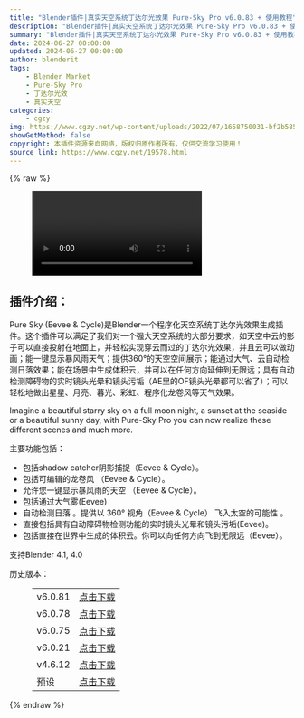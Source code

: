 ```yaml
---
title: "Blender插件|真实天空系统丁达尔光效果 Pure-Sky Pro v6.0.83 + 使用教程"
description: "Blender插件|真实天空系统丁达尔光效果 Pure-Sky Pro v6.0.83 + 使用教程"
summary: "Blender插件|真实天空系统丁达尔光效果 Pure-Sky Pro v6.0.83 + 使用教程"
date: 2024-06-27 00:00:00
updated: 2024-06-27 00:00:00
author: blenderit
tags: 
    - Blender Market
    - Pure-Sky Pro
    - 丁达尔光效
    - 真实天空
categories:
    - cgzy
img: https://www.cgzy.net/wp-content/uploads/2022/07/1658750031-bf2b585aaeb7a04.jpg
showGetMethod: false
copyright: 本插件资源来自网络，版权归原作者所有，仅供交流学习使用！
source_link: https://www.cgzy.net/19578.html
---
```


{% raw %}
<figure class="wp-block-video aligncenter"><video controls src="https://cloud.video.taobao.com/play/u/717183932/p/1/e/6/t/1/396952805650.mp4"></video></figure><div class="wp-block-pandastudio-title"><div class="title_style_01"><h2 id="h2-0">插件介绍：</h2></div></div><p class="is-style-text-indent-2em">Pure Sky (Eevee &amp; Cycle)是Blender一个程序化天空系统丁达尔光效果生成插件。这个插件可以满足了我们对一个强大天空系统的大部分要求，如天空中云的影子可以直接投射在地面上，并轻松实现穿云而过的丁达尔光效果，并且云可以做动画；能一键显示暴风雨天气；提供360°的天空空间展示；能通过大气、云自动检测日落效果；能在场景中生成体积云，并可以在任何方向延伸到无限远；具有自动检测障碍物的实时镜头光晕和镜头污垢（AE里的OF镜头光晕都可以省了）；可以轻松地做出星星、月亮、暮光、彩虹、程序化龙卷风等天气效果。</p><p>Imagine a beautiful starry sky on a full moon night, a sunset at the seaside or a beautiful sunny day, with Pure-Sky Pro you can now realize these different scenes and much more.</p><div class="wp-block-pandastudio-title"><div class="title_style_01"><p>主要功能包括：</p></div></div><ul>
<li>包括shadow catcher阴影捕捉（Eevee &amp; Cycle）。</li>



<li>包括可编辑的龙卷风 （Eevee &amp; Cycle）。</li>



<li>允许您一键显示暴风雨的天空 （Eevee &amp; Cycle）。</li>



<li>包括通过大气雾(Eevee)</li>



<li>自动检测日落 。提供以 360° 视角（Eevee &amp; Cycle） 飞入太空的可能性 。</li>



<li>直接包括具有自动障碍物检测功能的实时镜头光晕和镜头污垢(Eevee)。</li>



<li>包括直接在世界中生成的体积云。你可以向任何方向飞到无限远（Eevee）。</li>
</ul><div class="wp-block-pandastudio-tips"><div class="tip success "><p>支持Blender 4.1, 4.0</p>
</div></div><div class="wp-block-pandastudio-title"><div class="title_style_01"><p>历史版本：</p></div></div><figure class="wp-block-table has-medium-font-size"><table><tbody><tr><td>v6.0.81</td><td><a href="https://www.cgzy.net/go?_=694fe92778aHR0cHM6Ly9wYW4uYmFpZHUuY29tL3MvMTNMNjNyTE9BTy1vUjVpR1loYmFvNnc%2FcHdkPXU2ZTU%3D" target="_blank">点击下载</a></td></tr><tr><td>v6.0.78</td><td><a href="https://www.cgzy.net/go?_=fd4fb8d407aHR0cHM6Ly9wYW4uYmFpZHUuY29tL3MvMUVlMWxrR2puQWQ4cEU4amlISFJFUkE%2FcHdkPWJiYXE%3D" target="_blank">点击下载</a></td></tr><tr><td>v6.0.75</td><td><a href="https://www.cgzy.net/go?_=919e71df92aHR0cHM6Ly9wYW4uYmFpZHUuY29tL3MvMUFUX2diRVkydU56LXFDV2JjY1BUcHc%2FcHdkPWdnbXE%3D" target="_blank" rel="noreferrer noopener">点击下载</a></td></tr><tr><td>v6.0.21</td><td><a href="https://www.cgzy.net/go?_=d153a2495daHR0cHM6Ly9wYW4uYmFpZHUuY29tL3MvMTY2WUZlOV9vZDYyMVpZMTdyMVQ0QVE%2FcHdkPXY1dmI%3D" target="_blank">点击下载</a></td></tr><tr><td>v4.6.12</td><td><a href="https://www.cgzy.net/go?_=9f367ffc56aHR0cHM6Ly9wYW4uYmFpZHUuY29tL3MvMWpraUotUVJRWHR3cWhJZm5OYm4wZEE%2FcHdkPXRsb3g%3D" target="_blank">点击下载</a></td></tr><tr><td>预设</td><td><a href="https://www.cgzy.net/go?_=34e9703075aHR0cHM6Ly9wYW4uYmFpZHUuY29tL3MvMW01OEtPc3RMWTNaYnJOY0lHTEFVcXc%2FcHdkPXgybTY%3D" target="_blank">点击下载</a></td></tr></tbody></table></figure>
<div style="display: none">cgzy</div>
{% endraw %}